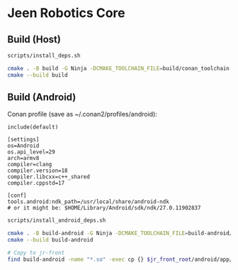 # Jeen Robotics Core

## Build (Host)

```bash
scripts/install_deps.sh

cmake . -B build -G Ninja -DCMAKE_TOOLCHAIN_FILE=build/conan_toolchain.cmake
cmake --build build
```

## Build (Android)

Conan profile (save as ~/.conan2/profiles/android):
```
include(default)

[settings]
os=Android
os.api_level=29
arch=armv8
compiler=clang
compiler.version=18
compiler.libcxx=c++_shared
compiler.cppstd=17

[conf]
tools.android:ndk_path=/usr/local/share/android-ndk
# or it might be: $HOME/Library/Android/sdk/ndk/27.0.11902837
```

```bash
scripts/install_android_deps.sh

cmake . -B build-android -G Ninja -DCMAKE_TOOLCHAIN_FILE=build-android/conan_toolchain.cmake -DANDROID_ABI=arm64-v8a -DANDROID_NATIVE_API_LEVEL=29 -DBUILD_SHARED_LIBS=ON -DBUILD_SANDBOX=OFF
cmake --build build-android

# Copy to jr-front
find build-android -name "*.so" -exec cp {} $jr_front_root/android/app/src/main/jniLibs/arm64-v8a \;
```
